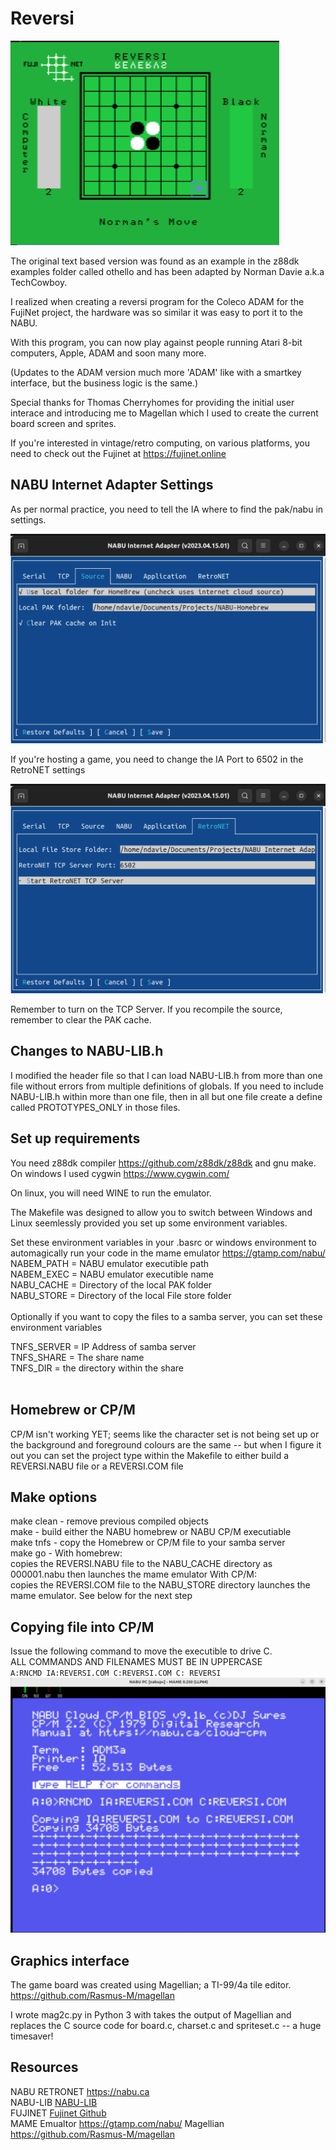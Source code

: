 # Reversi

![Reversi](../images/reversi.png)

The original text based version was found as an example in the
z88dk examples folder called othello and has been adapted by
Norman Davie a.k.a TechCowboy.

I realized when creating a reversi program for the Coleco ADAM for the
FujiNet project, the hardware was so similar it was easy to port 
it to the NABU.

With this program, you can now play against people running 
Atari 8-bit computers, Apple, ADAM and soon many more.

(Updates to the ADAM version much more 'ADAM' like with
a smartkey interface, but the business logic is the same.)

Special thanks for Thomas Cherryhomes for providing the 
initial user interace and introducing me to Magellan which 
I used to create the current board screen and sprites.

If you're interested in vintage/retro computing, on various
platforms, you need to check out the Fujinet at 
https://fujinet.online 

## NABU Internet Adapter Settings

As per normal practice, you need to tell the IA where to find
the pak/nabu in settings.

![Interface Adapter - Source](../images/source.png)

If you're hosting a game, you need to change the IA Port to
6502 in the RetroNET settings

![Interface Adapter - RetroNet](../images/retronet.png)

Remember to turn on the TCP Server.
If you recompile the source, remember to clear the PAK cache.

## Changes to NABU-LIB.h

I modified the header file so that I can load NABU-LIB.h from
more than one file without errors from multiple definitions of
globals.  If you need to include NABU-LIB.h within more than
one file, then in all but one file create a define called 
PROTOTYPES_ONLY in those files.

## Set up requirements

You need z88dk compiler 
https://github.com/z88dk/z88dk
and gnu make. On windows I used cygwin
https://www.cygwin.com/

On linux, you will need WINE to run the emulator.

The Makefile was designed to allow you to switch between Windows
and Linux seemlessly provided you set up some environment variables. 

Set these environment variables in your .basrc or windows environment
to automagically run your code in the mame emulator
https://gtamp.com/nabu/
<br/>
NABEM_PATH  = NABU emulator executible path<br/>
NABEM_EXEC  = NABU emulator executible name<br/>
NABU_CACHE  = Directory of the local PAK folder<br/>
NABU_STORE  = Directory of the local File store folder<br/>
<br/>
Optionally if you want to copy the files to a samba server, you
can set these environment variables

TNFS_SERVER = IP Address of samba server<br/>
TNFS_SHARE  = The share name<br/>
TNFS_DIR    = the directory within the share<br/>
<br/>
## Homebrew or CP/M

CP/M isn't working YET; seems like the character set is
not being set up or the background and foreground colours
are the same -- but when I figure it out you can
set the project type within the Makefile to either build
a REVERSI.NABU file or a REVERSI.COM file

## Make options

make clean - remove previous compiled objects<br/>
make       - build either the NABU homebrew or NABU CP/M executiable<br/>
make tnfs  - copy the Homebrew or CP/M file to your samba server<br/>
make go    - With homebrew: <br/>
               copies the REVERSI.NABU file to the NABU_CACHE directory
               as 000001.nabu then launches the mame emulator
             With CP/M:<br/>
               copies the REVERSI.COM file to the NABU_STORE directory
               launches the mame emulator. See below for the next step

## Copying file into CP/M

Issue the following command to move the executible to drive C. <br/> 
ALL COMMANDS AND FILENAMES MUST BE IN UPPERCASE<br/>
``
A:RNCMD IA:REVERSI.COM C:REVERSI.COM
C:
REVERSI
``
![CP/M Command](../images/cpm.png)

## Graphics interface

The game board was created using Magellian; a TI-99/4a tile editor.
https://github.com/Rasmus-M/magellan

I wrote mag2c.py in Python 3 with takes the output of Magellian and replaces the
C source code for board.c, charset.c and spriteset.c -- a huge timesaver!

## Resources

NABU RETRONET  https://nabu.ca <br/>
NABU-LIB       [NABU-LIB](https://github.com/DJSures/NABU-LIB)<br/>
FUJINET        [Fujinet Github](https://github.com/FujiNetWIFI)<br/>
MAME Emualtor  https://gtamp.com/nabu/
Magellian      https://github.com/Rasmus-M/magellan




